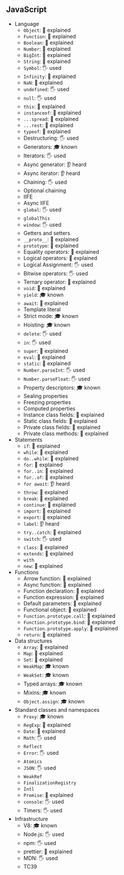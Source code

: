 ## JavaScript

- Language
  - `Object`: 🙋 explained
  - `Function`: 🙋 explained
  - `Boolean`: 🙋 explained
  - `Number`: 🙋 explained
  - `BigInt`: 🙋 explained
  - `String`: 🙋 explained
  - `Symbol`: 🖐️ used
  - `Infinity`: 🙋 explained
  - `NaN`: 🙋 explained
  - `undefined`: 🖐️ used
  - `null`: 🖐️ used
  - `this`: 🙋 explained
  - `instanceof`: 🙋 explained
  - `...spread`: 🙋 explained
  - `...rest`: 🙋 explained
  - `typeof`: 🙋 explained
  - Destructuring: 🖐️ used
  - Generators: 🎓 known
  - Iterators: 🖐️ used
  - Async generator: 👂 heard
  - Async iterator: 👂 heard
  - Chaining: 🖐️ used
  - Optional chaining
  - IIFE
  - Async IIFE
  - `global`: 🖐️ used
  - `globalThis`
  - `window`: 🖐️ used
  - Getters and setters
  - `__proto__`: 🙋 explained
  - `prototype`: 🙋 explained
  - Equality operators: 🙋 explained
  - Logical operators: 🙋 explained
  - Logical Assignment: 🖐️ used
  - Bitwise operators: 🖐️ used
  - Ternary operator: 🙋 explained
  - `void`: 🙋 explained
  - `yield`: 🎓 known
  - `await`: 🙋 explained
  - Template literal
  - Strict mode: 🎓 known
  - Hoisting: 🎓 known
  - `delete`: 🖐️ used
  - `in`: 🖐️ used
  - `super`: 🙋 explained
  - `eval`: 🙋 explained
  - `static`: 🙋 explained
  - `Number.parseInt`: 🖐️ used
  - `Number.parseFloat`: 🖐️ used
  - Property descriptors: 🎓 known
  - Sealing properties
  - Freezing properties
  - Computed properties
  - Instance class fields: 🙋 explained
  - Static class fields: 🙋 explained
  - Private class fields: 🙋 explained
  - Private class methods: 🙋 explained
- Statements
  - `if`: 🙋 explained
  - `while`: 🙋 explained
  - `do..while`: 🙋 explained
  - `for`: 🙋 explained
  - `for..in`: 🙋 explained
  - `for..of`: 🙋 explained
  - `for await`: 👂 heard
  - `throw`: 🙋 explained
  - `break`: 🙋 explained
  - `continue`: 🙋 explained
  - `import`: 🙋 explained
  - `export`: 🙋 explained
  - `label`: 👂 heard
  - `try..catch`: 🙋 explained
  - `switch`: 🖐️ used
  - `class`: 🙋 explained
  - `extends`: 🙋 explained
  - `with`
  - `new`: 🙋 explained
- Functions
  - Arrow function: 🙋 explained
  - Async function: 🙋 explained
  - Function declaration: 🙋 explained
  - Function expression: 🙋 explained
  - Default parameters: 🙋 explained
  - Functional object: 🙋 explained
  - `Function.prototype.call`: 🙋 explained
  - `Function.prototype.bind`: 🙋 explained
  - `Function.prototype.apply`: 🙋 explained
  - `return`: 🙋 explained
- Data structures
  - `Array`: 🙋 explained
  - `Map`: 🙋 explained
  - `Set`: 🙋 explained
  - `WeakMap`: 🎓 known
  - `WeakSet`: 🎓 known
  - Typed arrays: 🎓 known
  - Mixins: 🎓 known
  - `Object.assign`: 🎓 known
- Standard classes and namespaces
  - `Proxy`: 🎓 known
  - `RegExp`: 🙋 explained
  - `Date`: 🙋 explained
  - `Math`: 🖐️ used
  - `Reflect`
  - `Error`: 🖐️ used
  - `Atomics`
  - `JSON`: 🖐️ used
  - `WeakRef`
  - `FinalizationRegistry`
  - `Intl`
  - `Promise`: 🙋 explained
  - `console`: 🖐️ used
  - Timers: 🖐️ used
- Infrastructure
  - V8: 🎓 known
  - Node.js: 🖐️ used
  - npm: 🖐️ used
  - prettier: 🙋 explained
  - MDN: 🖐️ used
  - TC39
